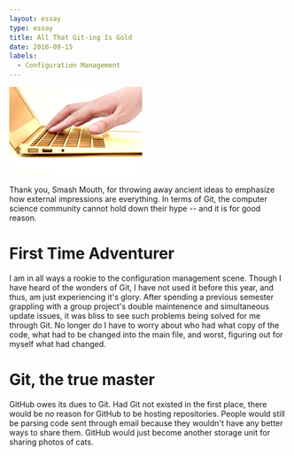 ```yaml
---
layout: essay
type: essay
title: All That Git-ing Is Gold
date: 2016-09-15
labels:
  - Configuration Management
---
```


<img class="ui image" src="../images/gold.jpg">

Thank you, Smash Mouth, for throwing away ancient ideas to emphasize how external impressions are everything. In terms of Git, the computer science community cannot hold down their hype -- and it is for good reason.

# First Time Adventurer

I am in all ways a rookie to the configuration management scene. Though I have heard of the wonders of Git, I have not used it before this year, and thus, am just experiencing it's glory. After spending a previous semester grappling with a group project's double maintenence and simultaneous update issues, it was bliss to see such problems being solved for me through Git. No longer do I have to worry about who had what copy of the code, what had to be changed into the main file, and worst, figuring out for myself what had changed.

# Git, the true master

GitHub owes its dues to Git. Had Git not existed in the first place, there would be no reason for GitHub to be hosting repositories. People would still be parsing code sent through email because they wouldn't have any better ways to share them. GitHub would just become another storage unit for sharing photos of cats. 

